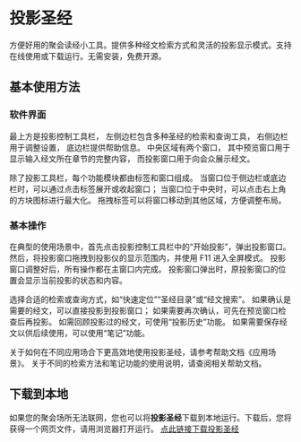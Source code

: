 # 投影圣经

方便好用的聚会读经小工具。提供多种经文检索方式和灵活的投影显示模式。支持在线使用或下载运行。无需安装，免费开源。

## 基本使用方法

### 软件界面

最上方是投影控制工具栏，
左侧边栏包含多种圣经的检索和查询工具，
右侧边栏用于调整设置，
底边栏提供帮助信息。
中央区域有两个窗口，
其中预览窗口用于显示输入经文所在章节的完整内容，
而投影窗口用于向会众展示经文。

除了投影工具栏，每个功能模块都由标签和窗口组成。
当窗口位于侧边栏或底边栏时，可以通过点击标签展开或收起窗口；
当窗口位于中央时，可以点击右上角的方块图标进行最大化。
拖拽标签可以将窗口移动到其他区域，方便调整布局。

### 基本操作

在典型的使用场景中，首先点击投影控制工具栏中的“开始投影”，弹出投影窗口。
然后，将投影窗口拖拽到投影仪的显示范围内，并使用 F11 进入全屏模式。
投影窗口调整好后，所有操作都在主窗口内完成。
投影窗口弹出时，原投影窗口的位置会显示当前投影的状态和内容。

选择合适的检索或查询方式，如“快速定位”“圣经目录”或“经文搜索”。
如果确认是需要的经文，可以直接投影到投影窗口；
如果需要再次确认，可先在预览窗口检查后再投影。
如需回顾投影过的经文，可使用“投影历史”功能。
如果需要保存经文以供后续使用，可以使用“笔记”功能。

关于如何在不同应用场合下更高效地使用投影圣经，请参考帮助文档《应用场景》。
关于不同的检索方法和笔记功能的使用说明，请查阅相关帮助文档。

## 下载到本地

如果您的聚会场所无法联网，您也可以将**投影圣经**下载到本地运行。下载后，您将获得一个网页文件，请用浏览器打开运行。
[点此链接下载投影圣经](https://github.com/urfdvw/bible-presenter/raw/refs/heads/main/docs/index.html)
